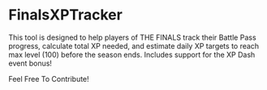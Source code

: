 # FinalsXPTracker
This tool is designed to help players of THE FINALS track their Battle Pass progress, calculate total XP needed, and estimate daily XP targets to reach max level (100) before the season ends.
Includes support for the XP Dash event bonus!

Feel Free To Contribute!
